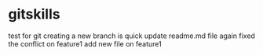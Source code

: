 # gitskills
test for git
creating a new branch is quick
update readme.md file again
fixed the conflict on feature1
add new file on feature1
